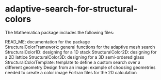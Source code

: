# adaptive-search-for-structural-colors
The Mathematica package includes the following files:<br>

READ_ME: documentation for the package<br>
StructuralColorFramework: general functions for the adaptive mesh search
StructuralColor1D: designing for a 1D stack
StructuralColor2D: designing for a 2D lattice
StructuralColor3D: designing for a 3D semi-ordered glass
StructuralColorTemplate: template to define a custom search over a different geometry
Design from an image: example of choosing geometries needed to create a color image
Fortran files for the 2D calculation

